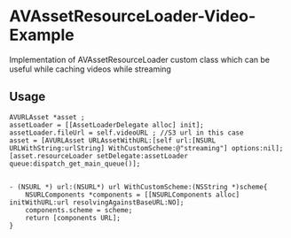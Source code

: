 # AVAssetResourceLoader-Video-Example
Implementation of AVAssetResourceLoader custom class which can be useful while caching videos while streaming

## Usage

```
AVURLAsset *asset ;
assetLoader = [[AssetLoaderDelegate alloc] init];
assetLoader.fileUrl = self.videoURL ; //S3 url in this case
asset = [AVURLAsset URLAssetWithURL:[self url:[NSURL URLWithString:urlString] WithCustomScheme:@"streaming"] options:nil];
[asset.resourceLoader setDelegate:assetLoader queue:dispatch_get_main_queue()];


- (NSURL *) url:(NSURL*) url WithCustomScheme:(NSString *)scheme{
    NSURLComponents *components = [[NSURLComponents alloc] initWithURL:url resolvingAgainstBaseURL:NO];
    components.scheme = scheme;
    return [components URL];
}

```
